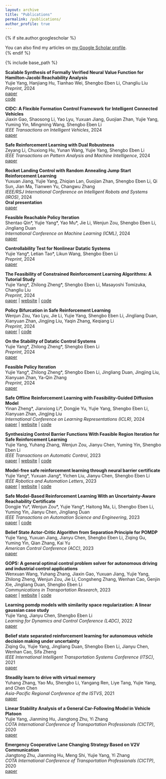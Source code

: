 ```yaml
---
layout: archive
title: "Publications"
permalink: /publications/
author_profile: true
---
```


{% if site.author.googlescholar %}
  <div class="wordwrap">You can also find my articles on <a href="{{site.author.googlescholar}}">my Google Scholar profile</a>.</div>
{% endif %}

{% include base_path %}

<!--
{% for post in site.publications reversed %}
  {% include archive-single.html %}
{% endfor %}
-->

**Scalable Synthesis of Formally Verified Neural Value Function for Hamilton-Jacobi Reachability Analysis**\
Yujie Yang, Hanjiang Hu, Tianhao Wei, Shengbo Eben Li, Changliu Liu\
*Preprint*, 2024\
[paper](https://arxiv.org/abs/2407.20532)\
[code](https://github.com/intelligent-control-lab/Cersyve.jl)

**CIDC: A Flexible Formation Control Framework for Intelligent Connected Vehicles**\
Jiaxin Gao, Shaosong Li, Yao Lyu, Yuxuan Jiang, Guojian Zhan, Yujie Yang, Yuming Yin, Mingming Wang, Shengbo Eben Li\
*IEEE Transactions on Intelligent Vehicles*, 2024\
[paper](https://ieeexplore.ieee.org/document/10640283)

**Safe Reinforcement Learning with Dual Robustness**\
Zeyang Li, Chuxiong Hu, Yunan Wang, Yujie Yang, Shengbo Eben Li\
*IEEE Transactions on Pattern Analysis and Machine Intelligence*, 2024\
[paper](https://arxiv.org/abs/2309.06835)

**Rocket Landing Control with Random Annealing Jump Start Reinforcement Learning**\
Yuxuan Jiang, Yujie Yang, Zhiqian Lan, Guojian Zhan, Shengbo Eben Li, Qi Sun, Jian Ma, Tianwen Yu, Changwu Zhang\
*IEEE/RSJ International Conference on Intelligent Robots and Systems (IROS)*, 2024\
**Oral presentation**\
[paper](https://arxiv.org/abs/2407.15083)

**Feasible Reachable Policy Iteration**\
Shentao Qin\*, Yujie Yang\*, Yao Mu\*, Jie Li, Wenjun Zou, Shengbo Eben Li, Jingliang Duan\
*International Conference on Machine Learning (ICML)*, 2024\
[paper](https://openreview.net/forum?id=ks8qSwkkuZ)

**Controllability Test for Nonlinear Datatic Systems**\
Yujie Yang\*, Letian Tao\*, Likun Wang, Shengbo Eben Li\
*Preprint*, 2024\
[paper](https://arxiv.org/abs/2405.09317)

**The Feasibility of Constrained Reinforcement Learning Algorithms: A Tutorial Study**\
Yujie Yang\*, Zhilong Zheng\*, Shengbo Eben Li, Masayoshi Tomizuka, Changliu Liu\
*Preprint*, 2024\
[paper](https://arxiv.org/abs/2404.10064) |
[website](https://yangyujie-jack.github.io/Feasibility-Tutorial/) |
[code](https://github.com/yangyujie-jack/Feasibility-Tutorial)

**Policy Bifurcation in Safe Reinforcement Learning**\
Wenjun Zou, Yao Lyu, Jie Li, Yujie Yang, Shengbo Eben Li, Jingliang Duan, Xianyuan Zhan, Jingjing Liu, Yaqin Zhang, Keqiang Li\
*Preprint*, 2024\
[paper](https://arxiv.org/abs/2403.12847) |
[code](https://github.com/THUzouwenjun/MUPO)

**On the Stability of Datatic Control Systems**\
Yujie Yang\*, Zhilong Zheng\*, Shengbo Eben Li\
*Preprint*, 2024\
[paper](https://arxiv.org/abs/2401.16793)

**Feasible Policy Iteration**\
Yujie Yang\*, Zhilong Zheng\*, Shengbo Eben Li, Jingliang Duan, Jingjing Liu, Xianyuan Zhan, Ya-Qin Zhang\
*Preprint*, 2024\
[paper](https://arxiv.org/abs/2304.08845)

**Safe Offline Reinforcement Learning with Feasibility-Guided Diffusion Model**\
Yinan Zheng\*, Jianxiong Li\*, Dongjie Yu, Yujie Yang, Shengbo Eben Li, Xianyuan Zhan, Jingjing Liu\
*International Conference on Learning Representations (ICLR)*, 2024\
[paper](https://arxiv.org/abs/2401.10700) |
[website](https://zhengyinan-air.github.io/FISOR/) |
[code](https://github.com/ZhengYinan-AIR/FISOR)

**Synthesizing Control Barrier Functions With Feasible Region Iteration for Safe Reinforcement Learning**\
Yujie Yang, Yuhang Zhang, Wenjun Zou, Jianyu Chen, Yuming Yin, Shengbo Eben Li\
*IEEE Transactions on Automatic Control*, 2023\
[paper](https://ieeexplore.ieee.org/document/10328440) |
[website](https://yangyujie-jack.github.io/Feasible-Region-Iteration/) |
[code](https://github.com/yangyujie-jack/Feasible-Region-Iteration)

**Model-free safe reinforcement learning through neural barrier certificate**\
Yujie Yang\*, Yuxuan Jiang\*, Yichen Liu, Jianyu Chen, Shengbo Eben Li\
*IEEE Robotics and Automation Letters*, 2023\
[paper](https://ieeexplore.ieee.org/document/10023989) |
[website](https://jjyyxx.github.io/srlnbc/) |
[code](https://github.com/jjyyxx/srlnbc)

**Safe Model-Based Reinforcement Learning With an Uncertainty-Aware Reachability Certificate**\
Dongjie Yu\*, Wenjun Zou\*, Yujie Yang\*, Haitong Ma, Li, Shengbo Eben Li, Yuming Yin, Jianyu Chen, Jingliang Duan\
*IEEE Transactions on Automation Science and Engineering*, 2023\
[paper](https://ieeexplore.ieee.org/document/10329343) |
[code](https://github.com/ManUtdMoon/Distributional-Reachability-Policy-Optimization)

**Belief State Actor-Critic Algorithm from Separation Principle for POMDP**\
Yujie Yang, Yuxuan Jiang, Jianyu Chen, Shengbo Eben Li, Ziqing Gu, Yuming Yin, Qian Zhang, Kai Yu\
*American Control Conference (ACC)*, 2023\
[paper](https://ieeexplore.ieee.org/document/10155792)

**GOPS: A general optimal control problem solver for autonomous driving and industrial control applications**\
Wenxuan Wang, Yuhang Zhang, Jiaxin Gao, Yuxuan Jiang, Yujie Yang, Zhilong Zheng, Wenjun Zou, Jie Li, Congsheng Zhang, Wenhan Cao, Genjin Xie, Jingliang Duan, Shengbo Eben Li\
*Communications in Transportation Research*, 2023\
[paper](https://www.sciencedirect.com/science/article/pii/S2772424723000070) |
[website](https://gops.readthedocs.io/) |
[code](https://github.com/Intelligent-Driving-Laboratory/GOPS)

**Learning pomdp models with similarity space regularization: A linear gaussian case study**\
Yujie Yang, Jianyu Chen, Shengbo Eben Li\
*Learning for Dynamics and Control Conference (L4DC)*, 2022\
[paper](https://proceedings.mlr.press/v168/yang22a.html)

**Belief state separated reinforcement learning for autonomous vehicle decision making under uncertainty**\
Ziqing Gu, Yujie Yang, Jingliang Duan, Shengbo Eben Li, Jianyu Chen, Wenhan Cao, Sifa Zheng\
*IEEE International Intelligent Transportation Systems Conference (ITSC)*, 2021\
[paper](https://ieeexplore.ieee.org/document/9564576)

**Steadily learn to drive with virtual memory**\
Yuhang Zhang, Yao Mu, Shengbo Li, Yangang Ren, Liye Tang, Yujie Yang, and Chen Chen\
*Asia-Pacific Regional Conference of the ISTVS*, 2021\
[paper](https://arxiv.org/abs/2102.08072)

**Linear Stability Analysis of a General Car-Following Model in Vehicle Platoon**\
Yujie Yang, Jianming Hu, Jiangtong Zhu, Yi Zhang\
*COTA International Conference of Transportation Professionals (CICTP)*, 2020\
[paper](https://ascelibrary.org/doi/10.1061/9780784482933.066)

**Emergency Cooperative Lane Changing Strategy Based on V2V Communication**\
Jiangtong Zhu, Jianming Hu, Meng Shi, Yujie Yang, Yi Zhang\
*COTA International Conference of Transportation Professionals (CICTP)*, 2020\
[paper](https://ascelibrary.org/doi/10.1061/9780784483053.044)
